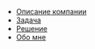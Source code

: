 * [Описание компании](README.md)
* [Задача](pages/task.md)
* [Решение](pages/solution.md)
* [Обо мне](pages/aboutme.md)


